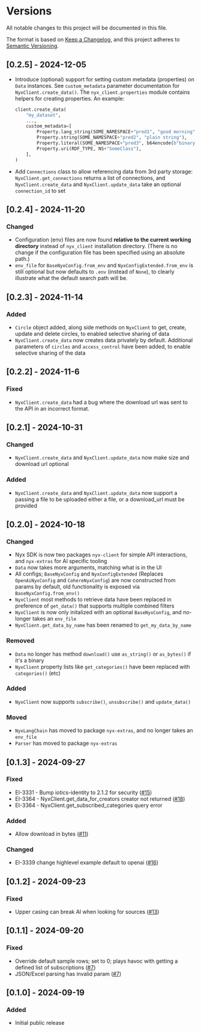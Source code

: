 # Versions

All notable changes to this project will be documented in this file.

The format is based on [Keep a Changelog](https://keepachangelog.com/en/1.0.0/),
and this project adheres to [Semantic Versioning](https://semver.org/spec/v2.0.0.html).

## [0.2.5] - 2024-12-05

- Introduce (optional) support for setting custom metadata (properties) on `Data` instances. See `custom_metadata` parameter documentation for `NyxClient.create_data()`. The `nyx_client.properties` module contains helpers for creating properties. An example:
    ```python
    client.create_data(
        "my_dataset",
        ...,
        custom_metadata=[
            Property.lang_string(SOME_NAMESPACE+"pred1", "good morning", "en"),
            Property.string(SOME_NAMESPACE+"pred2", "plain string"),
            Property.literal(SOME_NAMESPACE+"pred3", b64encode(b"binary blob").decode("ascii"), "base64Binary"),
            Property.uri(RDF_TYPE, NS+"SomeClass"),
        ],
    )
    ```
- Add `Connections` class to allow referencing data from 3rd party storage: `NyxClient.get_connections` returns a list of 
  connections, and `NyxClient.create_data` and `NyxClient.update_data` take an optional `connection_id` to set

## [0.2.4] - 2024-11-20

### Changed
- Configuration (env) files are now found **relative to the current working directory** instead of `nyx_client`
  installation directory. (There is no change if the configuration file has been specified using an absolute path.)
- `env_file` for `BaseNyxConfig.from_env` and `NyxConfigExtended.from_env` is still optional but now defaults to `.env`
  (instead of `None`), to clearly illustrate what the default search path will be.

## [0.2.3] - 2024-11-14

### Added
- `Circle` object added, along side methods on `NyxClient` to get, create, update and delete circles, to enabled
   selective sharing of data
- `NyxClient.create_data` now creates data privately by default. Additional parameters of `circles` and `access_control`
  have been added, to enable selective sharing of the data

## [0.2.2] - 2024-11-6

### Fixed
- `NyxClient.create_data` had a bug where the download url was sent to the API in an incorrect format.

## [0.2.1] - 2024-10-31

### Changed
- `NyxClient.create_data` and `NyxClient.update_data` now make size and download url optional

### Added
- `NyxClient.create_data` and `NyxClient.update_data` now support a passing a file to be uploaded
  either a file, or a download_url must be provided

## [0.2.0] - 2024-10-18

### Changed

- Nyx SDK is now two packages `nyx-client` for simple API interactions, and `nyx-extras` for AI specific tooling
- `Data` now takes more arguments, matching what is in the UI
- All configs; `BaseNyxConfig` and `NyxConfigExtended` (Replaces `OpenAiNyxConfig` and `CohereNyxConfig`) are now constructed from params by default, old functionality is exposed via `BaseNyxConfig.from_env()`
- `NyxClient` most methods to retrieve data have been replaced in preference of `get_data()` that supports multiple combined filters
- `NyxClient` is now only initalized with an optional `BaseNyxConfig`, and no-longer takes an `env_file`
- `NyxClient.get_data_by_name` has been renamed to `get_my_data_by_name`

### Removed

- `Data` no longer has method `download()` use `as_string()` or `as_bytes()` if it's a binary
- `NyxClient` property lists like `get_categories()` have been replaced with `categories()` (etc)

### Added

- `NyxClient` now supports `subscribe()`, `unsubscribe()` and `update_data()`

### Moved

- `NyxLangChain` has moved to package `nyx-extras`, and no longer takes an `env_file`
- `Parser` has moved to package `nyx-extras`

## [0.1.3] - 2024-09-27

### Fixed

- EI-3331 - Bump iotics-identity to 2.1.2 for security ([#15](https://github.com/Iotic-Labs/nyx-sdk/pull/15))
- EI-3364 - NyxClient.get_data_for_creators creator not returned ([#18](https://github.com/Iotic-Labs/nyx-sdk/pull/18))
- EI-3364 - NyxClient.get_subscribed_categories query error

### Added

- Allow download in bytes ([#11](https://github.com/Iotic-Labs/nyx-sdk/pull/11))

### Changed

- EI-3339 change highlevel example default to openai ([#16](https://github.com/Iotic-Labs/nyx-sdk/pull/16))

## [0.1.2] - 2024-09-23

### Fixed

- Upper casing can break AI when looking for sources ([#13](https://github.com/Iotic-Labs/nyx-sdk/pull/13))

## [0.1.1] - 2024-09-20

### Fixed

- Override default sample rows; set to 0; plays havoc with getting a defined list of subscriptions ([#7](https://github.com/Iotic-Labs/nyx-sdk/pull/7))
- JSON/Excel parsing has invalid param ([#7](https://github.com/Iotic-Labs/nyx-sdk/pull/7))

## [0.1.0] - 2024-09-19

### Added

- Initial public release
